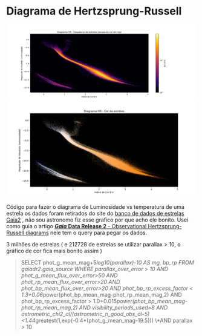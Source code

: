 # Diagrama de Hertzsprung-Russell

![alt_text](https://github.com/marcoaurelioguerrap/aleatorios/blob/main/diagrama_HR/imagens/freq_estrelas.png)
![alt_text](https://github.com/marcoaurelioguerrap/aleatorios/blob/main/diagrama_HR/imagens/cor_estrelas.png)

Código para fazer o diagrama de Luminosidade vs temperatura de uma estrela os dados foram retirados do site do [banco de dados de estrelas Gaia2](https://gea.esac.esa.int/archive/) , não sou astronomo fiz esse grafico por que acho ele bonito. Usei como guia o artigo [***Gaia*** **Data Release 2** - Observational Hertzsprung-Russell diagrams](https://www.aanda.org/articles/aa/full_html/2018/08/aa32843-18/aa32843-18.html#S3) nele tem o query para pegar os dados.

3 milhões de estrelas ( e 212728 de estrelas se utilizar parallax > 10, o gráfico de cor fica mais bonito assim )

>SELECT phot_g_mean_mag+5*log10(parallax)-10 AS mg, bp_rp FROM gaiadr2.gaia_source
WHERE parallax_over_error > 10
AND phot_g_mean_flux_over_error>50
AND phot_rp_mean_flux_over_error>20
AND phot_bp_mean_flux_over_error>20
AND phot_bp_rp_excess_factor < 1.3+0.06*power(phot_bp_mean_mag-phot_rp_mean_mag,2)
AND phot_bp_rp_excess_factor > 1.0+0.015*power(phot_bp_mean_mag-phot_rp_mean_mag,2)
AND visibility_periods_used>8
AND astrometric_chi2_al/(astrometric_n_good_obs_al-5)<1.44*greatest(1,exp(-0.4*(phot_g_mean_mag-19.5)))
\\*AND parallax > 10 
